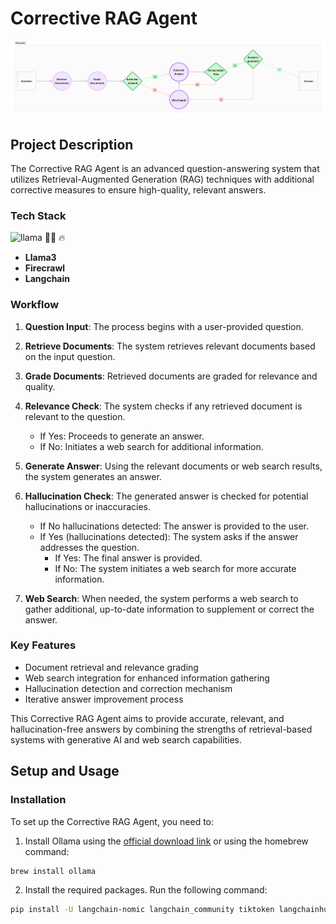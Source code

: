 # Corrective RAG Agent

![Corrective RAG Agent Workflow](/diagram.png)

## Project Description

The Corrective RAG Agent is an advanced question-answering system that utilizes Retrieval-Augmented Generation (RAG) techniques with additional corrective measures to ensure high-quality, relevant answers.

### Tech Stack

<p align="left">
  <img src="https://raw.githubusercontent.com/gilbarbara/logos/29e8719bf78915c7a82a26a6c203f53c4cb8fff2/logos/meta-icon.svg" alt="llama" width="20" height="20"/> <!-- Llama3 -->
    🦜️🔗 <!-- Langchain  -->
  🔥 <!-- Firecrawl-->
</p>

- **Llama3**
- **Firecrawl**
- **Langchain**

### Workflow

1. **Question Input**: The process begins with a user-provided question.

2. **Retrieve Documents**: The system retrieves relevant documents based on the input question.

3. **Grade Documents**: Retrieved documents are graded for relevance and quality.

4. **Relevance Check**: The system checks if any retrieved document is relevant to the question.
   - If Yes: Proceeds to generate an answer.
   - If No: Initiates a web search for additional information.

5. **Generate Answer**: Using the relevant documents or web search results, the system generates an answer.

6. **Hallucination Check**: The generated answer is checked for potential hallucinations or inaccuracies.
   - If No hallucinations detected: The answer is provided to the user.
   - If Yes (hallucinations detected): The system asks if the answer addresses the question.
     - If Yes: The final answer is provided.
     - If No: The system initiates a web search for more accurate information.

7. **Web Search**: When needed, the system performs a web search to gather additional, up-to-date information to supplement or correct the answer.

### Key Features

- Document retrieval and relevance grading
- Web search integration for enhanced information gathering
- Hallucination detection and correction mechanism
- Iterative answer improvement process

This Corrective RAG Agent aims to provide accurate, relevant, and hallucination-free answers by combining the strengths of retrieval-based systems with generative AI and web search capabilities.

## Setup and Usage

### Installation

To set up the Corrective RAG Agent, you need to:
1. Install Ollama using the [official download link](https://ollama.com/download) or using the homebrew command:

```bash
brew install ollama
```

2. Install the required packages. Run the following command:

```bash
pip install -U langchain-nomic langchain_community tiktoken langchainhub chromadb langchain langgraph tavily-python gpt4all firecrawl-py
```